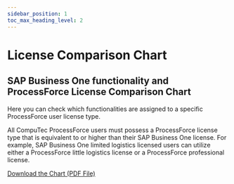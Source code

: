 ```yaml
---
sidebar_position: 1
toc_max_heading_level: 2
---
```


# License Comparison Chart

## SAP Business One functionality and ProcessForce License Comparison Chart

Here you can check which functionalities are assigned to a specific ProcessForce user license type.

All CompuTec ProcessForce users must possess a ProcessForce license type that is equivalent to or higher than their SAP Business One license. For example, SAP Business One limited logistics licensed users can utilize either a ProcessForce little logistics license or a ProcessForce professional license.

[Download the Chart (PDF File)](https://download.computec.one/media/processforce/CompuTec_ProcessForce_License_Comparison_Chart.pdf)
